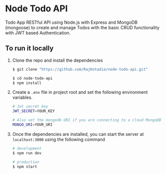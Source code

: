 # Node Todo API

Todo App RESTful API using Node.js with Express and MongoDB (mongoose) to create and manage Todos with the basic CRUD functionality with JWT based Authentication.

## To run it locally

1. Clone the repo and install the dependencies

    ```bash
    $ git clone "https://github.com/RajKotadia/node-todo-api.git"

    $ cd node-todo-api
    $ npm install
    ```

2. Create a `.env` file in project root and set the following environment variables.

    ```bash
    # Jwt secret key
    JWT_SECRET=YOUR_KEY

    # Also set the mongodb URI if you are connecting to a cloud MongoDB service.
    MONGO_URI=YOUR_URI
    ```

3. Once the dependencies are installed, you can start the server at `localhost:3000` using the following command

    ```bash
    # development
    $ npm run dev

    # production
    $ npm start
    ```

